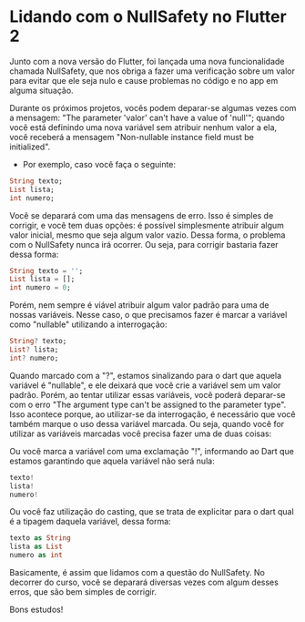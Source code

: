 # Lidando com o NullSafety no Flutter 2 

Junto com a nova versão do Flutter, foi lançada uma nova funcionalidade chamada NullSafety, que nos obriga a fazer uma verificação sobre um valor para evitar que ele seja nulo e cause problemas no código e no app em alguma situação.

Durante os próximos projetos, vocês podem deparar-se algumas vezes com a mensagem: "The parameter 'valor' can't have a value of 'null'"; quando você está definindo uma nova variável sem atribuir nenhum valor a ela,  você receberá a mensagem "Non-nullable instance field must be initialized".

- Por exemplo, caso você faça o seguinte:
```dart
String texto;
List lista;
int numero;
```

Você  se deparará com uma das mensagens de erro. Isso é simples de corrigir, e você tem duas opções: é possível simplesmente atribuir algum valor inicial, mesmo que seja algum valor vazio. Dessa forma, o problema com o NullSafety nunca irá ocorrer. Ou seja, para corrigir bastaria fazer dessa forma:
```dart
String texto = '';
List lista = [];
int numero = 0;
```

Porém, nem sempre é  viável atribuir algum valor padrão para uma de nossas variáveis. Nesse caso, o que precisamos fazer é marcar a variável como "nullable" utilizando a interrogação:
```dart
String? texto;
List? lista;
int? numero;
```

Quando marcado com a "?", estamos sinalizando para o dart que aquela variável é "nullable", e ele deixará que você crie a variável sem um valor padrão. Porém, ao tentar utilizar essas variáveis, você poderá deparar-se com o erro "The argument type can't be assigned to the parameter type". Isso acontece porque, ao utilizar-se da interrogação, é necessário que você também marque o uso dessa variável marcada. Ou seja, quando você for utilizar as variáveis marcadas você precisa fazer uma de duas coisas:

Ou você marca a variável com uma exclamação "!", informando ao Dart que estamos garantindo que aquela variável não será nula:
```dart
texto!
lista!
numero!
```

Ou você faz utilização do casting, que se trata de explicitar para o dart qual é a tipagem daquela variável, dessa forma:
```dart
texto as String
lista as List
numero as int
```

Basicamente, é assim que lidamos com a questão do NullSafety. No decorrer do curso, você se deparará diversas vezes com algum desses erros, que são bem simples de corrigir.

Bons estudos!